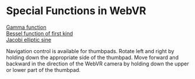 # Special Functions in WebVR

[Gamma function](https://paulmasson.github.io/webvr-worlds/functions/gamma.html)<br/>
[Bessel function of first kind](https://paulmasson.github.io/webvr-worlds/functions/besselJ.html)<br>
[Jacobi elliptic sine](https://paulmasson.github.io/webvr-worlds/functions/sn.html)

Navigation control is available for thumbpads. Rotate left and right by holding down the appropriate side of the thumbpad. Move forward and backward in the direction of the WebVR camera by holding down the upper or lower part of the thumbpad.
